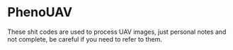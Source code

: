 # PhenoUAV
These shit codes are used to process UAV images, just personal notes and not complete, be careful if you need to refer to them.
